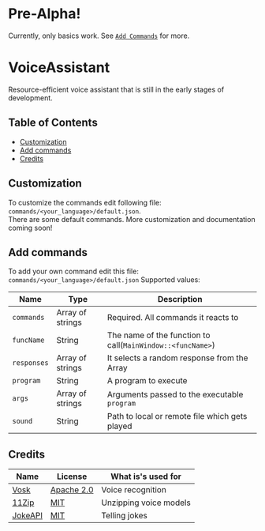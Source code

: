 # Pre-Alpha!

Currently, only basics work. See [`Add Commands`](#add-commands) for more.

# VoiceAssistant

Resource-efficient voice assistant that is still in the early stages of development.

## Table of Contents

- [Customization](#customization)
- [Add commands](#add-commands)
- [Credits](#credits)

## Customization

To customize the commands edit following file: `commands/<your_language>/default.json`.  
There are some default commands. More customization and documentation coming soon!

## Add commands

To add your own command edit this file: `commands/<your_language>/default.json`
Supported values:

| Name        | Type             | Description                                                |
|-------------|------------------|------------------------------------------------------------|
| `commands`  | Array of strings | Required. All commands it reacts to                        |
| `funcName`  | String           | The name of the function to call(`MainWindow::<funcName>`) |
| `responses` | Array of strings | It selects a random response from the Array                |
| `program`   | String           | A program to execute                                       |
| `args`      | Array of strings | Arguments passed to the executable `program`               |
| `sound`     | String           | Path to local or remote file which gets played             |


## Credits

| Name                                         | License                                                                | What is's used for     |
|----------------------------------------------|------------------------------------------------------------------------|------------------------|
| [Vosk](https://github.com/alphacep/vosk-api) | [Apache 2.0](https://github.com/alphacep/vosk-api/blob/master/COPYING) | Voice recognition      |
| [11Zip](https://github.com/Sygmei/11Zip)     | [MIT](https://github.com/Sygmei/11Zip/blob/master/LICENSE)             | Unzipping voice models |
| [JokeAPI](https://jokeapi.dev)               | [MIT](https://github.com/Sv443/JokeAPI/blob/master/LICENSE.txt)        | Telling jokes          |


